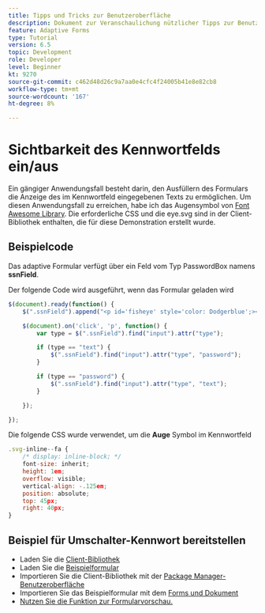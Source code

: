```yaml
---
title: Tipps und Tricks zur Benutzeroberfläche
description: Dokument zur Veranschaulichung nützlicher Tipps zur Benutzeroberfläche
feature: Adaptive Forms
type: Tutorial
version: 6.5
topic: Development
role: Developer
level: Beginner
kt: 9270
source-git-commit: c462d48d26c9a7aa0e4cfc4f24005b41e8e82cb8
workflow-type: tm+mt
source-wordcount: '167'
ht-degree: 8%

---
```


# Sichtbarkeit des Kennwortfelds ein/aus

Ein gängiger Anwendungsfall besteht darin, den Ausfüllern des Formulars die Anzeige des im Kennwortfeld eingegebenen Texts zu ermöglichen.
Um diesen Anwendungsfall zu erreichen, habe ich das Augensymbol von [Font Awesome Library](https://fontawesome.com/). Die erforderliche CSS und die eye.svg sind in der Client-Bibliothek enthalten, die für diese Demonstration erstellt wurde.


## Beispielcode

Das adaptive Formular verfügt über ein Feld vom Typ PasswordBox namens **ssnField**.

Der folgende Code wird ausgeführt, wenn das Formular geladen wird

```javascript
$(document).ready(function() {
    $(".ssnField").append("<p id='fisheye' style='color: Dodgerblue';><i class='fa fa-eye'></i></p>");

    $(document).on('click', 'p', function() {
        var type = $(".ssnField").find("input").attr("type");

        if (type == "text") {
            $(".ssnField").find("input").attr("type", "password");
        }

        if (type == "password") {
            $(".ssnField").find("input").attr("type", "text");
        }

    });

});
```

Die folgende CSS wurde verwendet, um die **Auge** Symbol im Kennwortfeld

```javascript
.svg-inline--fa {
    /* display: inline-block; */
    font-size: inherit;
    height: 1em;
    overflow: visible;
    vertical-align: -.125em;
    position: absolute;
    top: 45px;
    right: 40px;
}
```

## Beispiel für Umschalter-Kennwort bereitstellen

* Laden Sie die [Client-Bibliothek](assets/simple-ui-tips.zip)
* Laden Sie die [Beispielformular](assets/simple-ui-tricks-form.zip)
* Importieren Sie die Client-Bibliothek mit der [Package Manager-Benutzeroberfläche](http://localhost:4502/crx/packmgr/index.jsp)
* Importieren Sie das Beispielformular mit dem [Forms und Dokument](http://localhost:4502/aem/forms.html/content/dam/formsanddocuments)
* [Nutzen Sie die Funktion zur Formularvorschau.](http://localhost:4502/content/dam/formsanddocuments/simpleuitips/jcr:content?wcmmode=disabled)


